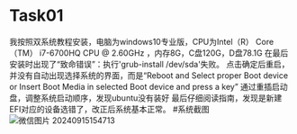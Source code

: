 # Task01
我按照双系统教程安装，电脑为windows10专业版，CPU为Intel（R） Core（TM） i7-6700HQ CPU @ 2.60GHz ，内存8G，C盘120G，D盘78.1G 
在最后安装时出现了“致命错误”：执行'grub-install /dev/sda'失败。 
点击确定后重启，并没有自动出现选择系统的界面，而是“Reboot and Select proper Boot device or Insert Boot Media in selected Boot device and press a key” 
通过重插启动盘，调整系统启动顺序，发现ubuntu没有装好 
最后仔细阅读指南，发现是新建EFI对应的设备选错了，改正后系统基本正常。
#系统截图
![微信图片 20240915154713](https://imgur.la/images/2024/09/15/_20240915154713.jpg)
